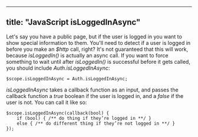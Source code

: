
---
title: "JavaScript isLoggedInAsync"
---

Let's say you have a public page, but if the user is logged in you want to show special information to them. You'll need to detect if a user is logged in before you make an _$http_ call, right? It's not guaranteed that this will work, because _isLoggedIn()_ is actually an async call. If you want to force something to wait until after _isLoggedIn()_ is successful before it gets called, you should include _Auth.isLoggedInAsync_:

    $scope.isLoggedInAsync = Auth.isLoggedInAsync;

_isLoggedInAsync_ takes a callback function as an input, and passes the callback function a _true_ boolean if the user is logged in, and a _false_ if the user is not. You can call it like so:

    $scope.isLoggedInAsync(callback(bool) {
        if (bool) { /** do thing if they’re logged in **/ }
        else { /** do different thing if they’re not logged in **/ }
    });
